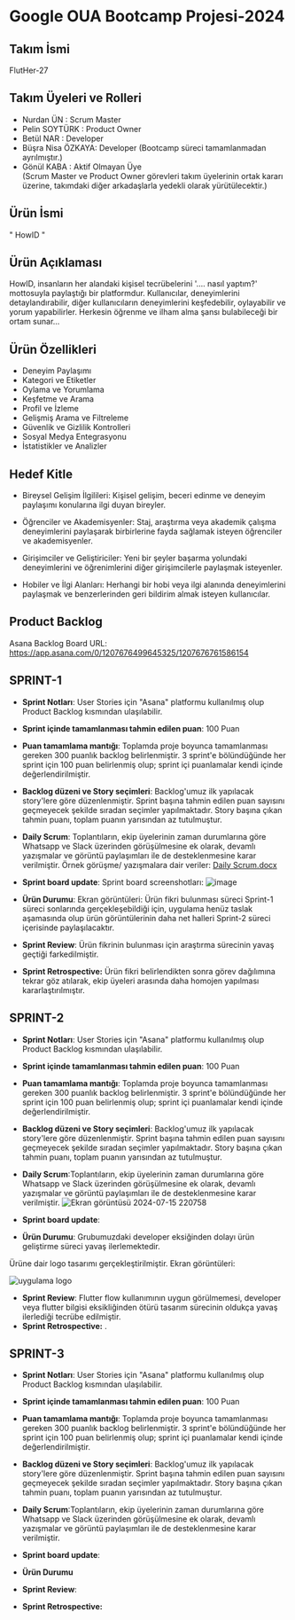 # Google OUA Bootcamp Projesi-2024

## Takım İsmi 
FlutHer-27

## Takım Üyeleri ve Rolleri
- Nurdan ÜN  :  Scrum Master
- Pelin SOYTÜRK  :  Product Owner
- Betül NAR :  Developer  
- Büşra Nisa ÖZKAYA:   Developer (Bootcamp süreci tamamlanmadan ayrılmıştır.)  
- Gönül KABA :  Aktif Olmayan Üye </br>
  (Scrum Master ve Product Owner görevleri takım üyelerinin ortak kararı üzerine, takımdaki diğer arkadaşlarla yedekli olarak yürütülecektir.)

## Ürün İsmi
" HowID "

## Ürün Açıklaması
HowID, insanların her alandaki kişisel tecrübelerini '.... nasıl yaptım?' mottosuyla paylaştığı bir platformdur. Kullanıcılar, deneyimlerini detaylandırabilir, diğer kullanıcıların deneyimlerini keşfedebilir, oylayabilir ve yorum yapabilirler. Herkesin öğrenme ve ilham alma şansı bulabileceği bir ortam sunar...

## Ürün Özellikleri
- Deneyim Paylaşımı
- Kategori ve Etiketler
- Oylama ve Yorumlama
- Keşfetme ve Arama
- Profil ve İzleme
- Gelişmiş Arama ve Filtreleme
- Güvenlik ve Gizlilik Kontrolleri
- Sosyal Medya Entegrasyonu
- İstatistikler ve Analizler
  
## Hedef Kitle
- Bireysel Gelişim İlgilileri: Kişisel gelişim, beceri edinme ve deneyim paylaşımı konularına ilgi duyan bireyler.

- Öğrenciler ve Akademisyenler: Staj, araştırma veya akademik çalışma deneyimlerini paylaşarak birbirlerine fayda sağlamak isteyen öğrenciler ve akademisyenler.

- Girişimciler ve Geliştiriciler: Yeni bir şeyler başarma yolundaki deneyimlerini ve öğrenimlerini diğer girişimcilerle paylaşmak isteyenler.

- Hobiler ve İlgi Alanları: Herhangi bir hobi veya ilgi alanında deneyimlerini paylaşmak ve benzerlerinden geri bildirim almak isteyen kullanıcılar.
  
## Product Backlog
Asana Backlog Board URL: https://app.asana.com/0/1207676499645325/1207676761586154


## SPRINT-1 </br>
  - **Sprint Notları**: User Stories için "Asana" platformu kullanılmış olup Product Backlog kısmından ulaşılabilir. 

- **Sprint içinde tamamlanması tahmin edilen puan**: 100 Puan

- **Puan tamamlama mantığı**: Toplamda proje boyunca tamamlanması gereken 300 puanlık backlog belirlenmiştir. 3 sprint'e bölündüğünde her sprint için 100 puan belirlenmiş olup; sprint içi puanlamalar kendi içinde değerlendirilmiştir.

- **Backlog düzeni ve Story seçimleri**: Backlog'umuz ilk yapılacak story'lere göre düzenlenmiştir. Sprint başına tahmin edilen puan sayısını geçmeyecek şekilde sıradan seçimler yapılmaktadır. Story başına çıkan tahmin puanı, toplam puanın yarısından az tutulmuştur. 


- **Daily Scrum**:
Toplantıların, ekip üyelerinin zaman durumlarına göre Whatsapp ve Slack üzerinden görüşülmesine ek olarak, devamlı yazışmalar ve görüntü paylaşımları ile de desteklenmesine karar verilmiştir. Örnek görüşme/ yazışmalara dair veriler:
[Daily Scrum.docx](https://github.com/user-attachments/files/16120537/Daily.Scrum.docx)


- **Sprint board update**: Sprint board screenshotları:
![image](https://github.com/FlutHer-27/FlutHer-27-OUA-Bootcamp24/assets/173944471/98bade8f-683a-49e1-ad6d-f632c125ccb1)





- **Ürün Durumu**: Ekran görüntüleri:
Ürün fikri bulunması süreci Sprint-1 süreci sonlarında gerçekleşebildiği için, uygulama henüz taslak aşamasında olup ürün görüntülerinin daha net halleri Sprint-2 süreci içerisinde paylaşılacaktır.

- **Sprint Review**:
  Ürün fikrinin bulunması için araştırma sürecinin yavaş geçtiği farkedilmiştir. 
- **Sprint Retrospective:**
  Ürün fikri belirlendikten sonra görev dağılımına tekrar göz atılarak, ekip üyeleri arasında daha homojen yapılması kararlaştırılmıştır.




## SPRINT-2 </br>
- **Sprint Notları**: User Stories için "Asana" platformu kullanılmış olup Product Backlog kısmından ulaşılabilir. 

- **Sprint içinde tamamlanması tahmin edilen puan**: 100 Puan

- **Puan tamamlama mantığı**: Toplamda proje boyunca tamamlanması gereken 300 puanlık backlog belirlenmiştir. 3 sprint'e bölündüğünde her sprint için 100 puan belirlenmiş olup; sprint içi puanlamalar kendi içinde değerlendirilmiştir.

- **Backlog düzeni ve Story seçimleri**: Backlog'umuz ilk yapılacak story'lere göre düzenlenmiştir. Sprint başına tahmin edilen puan sayısını geçmeyecek şekilde sıradan seçimler yapılmaktadır. Story başına çıkan tahmin puanı, toplam puanın yarısından az tutulmuştur.
  
- **Daily Scrum**:Toplantıların, ekip üyelerinin zaman durumlarına göre Whatsapp ve Slack üzerinden görüşülmesine ek olarak, devamlı yazışmalar ve görüntü paylaşımları ile de desteklenmesine karar verilmiştir. 
![Ekran görüntüsü 2024-07-15 220758](https://github.com/user-attachments/assets/8793159f-00c2-44c4-8322-0d3df9fd0103)


- **Sprint board update**: 

- **Ürün Durumu**:
Grubumuzdaki developer eksiğinden dolayı ürün geliştirme süreci yavaş ilerlemektedir.


Ürüne dair logo tasarımı gerçekleştirilmiştir. Ekran görüntüleri:


![uygulama logo](https://github.com/user-attachments/assets/6d5ed6d5-173e-4b16-9b20-180a86fe0c0d)


- **Sprint Review**:
  Flutter flow kullanımının uygun görülmemesi, developer veya flutter bilgisi eksikliğinden ötürü tasarım sürecinin oldukça yavaş ilerlediği tecrübe edilmiştir.
- **Sprint Retrospective:**
 .



## SPRINT-3 </br>
- **Sprint Notları**: User Stories için "Asana" platformu kullanılmış olup Product Backlog kısmından ulaşılabilir. 

- **Sprint içinde tamamlanması tahmin edilen puan**: 100 Puan

- **Puan tamamlama mantığı**: Toplamda proje boyunca tamamlanması gereken 300 puanlık backlog belirlenmiştir. 3 sprint'e bölündüğünde her sprint için 100 puan belirlenmiş olup; sprint içi puanlamalar kendi içinde değerlendirilmiştir.

- **Backlog düzeni ve Story seçimleri**: Backlog'umuz ilk yapılacak story'lere göre düzenlenmiştir. Sprint başına tahmin edilen puan sayısını geçmeyecek şekilde sıradan seçimler yapılmaktadır. Story başına çıkan tahmin puanı, toplam puanın yarısından az tutulmuştur.
  
- **Daily Scrum**:Toplantıların, ekip üyelerinin zaman durumlarına göre Whatsapp ve Slack üzerinden görüşülmesine ek olarak, devamlı yazışmalar ve görüntü paylaşımları ile de desteklenmesine karar verilmiştir. 


- **Sprint board update**: 

- **Ürün Durumu**



- **Sprint Review**:

 
- **Sprint Retrospective:**
  

